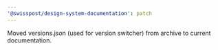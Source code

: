```yaml
---
'@swisspost/design-system-documentation': patch
---
```


Moved versions.json (used for version switcher) from archive to current documentation.
